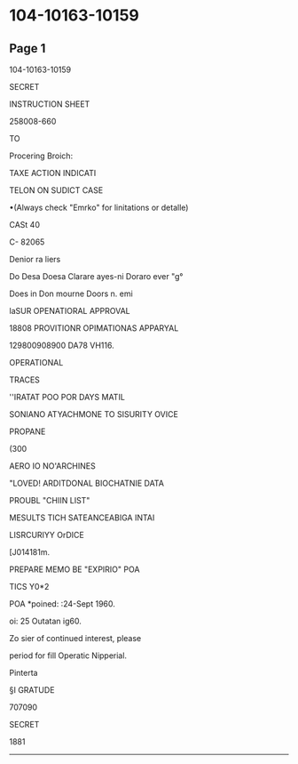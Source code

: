 # 104-10163-10159

## Page 1

104-10163-10159

SECRET

INSTRUCTION SHEET

258008-660

TO

Procering Broich:

TAXE ACTION INDICATI

TELON ON SUDICT CASE

•(Always check "Emrko" for linitations or detalle)

CASt 40

C- 82065

Denior ra liers

Do Desa Doesa Clarare ayes-ni Doraro ever "g°

Does in Don mourne Doors n. emi

laSUR OPENATIORAL APPROVAL

18808 PROVITIONR OPIMATIONAS APPARYAL

129800908900 DA78 VH116.

OPERATIONAL

TRACES

''IRATAT POO POR DAYS MATIL

SONIANO ATYACHMONE TO SISURITY OVICE

PROPANE

(300

AERO IO NO'ARCHINES

"LOVED! ARDITDONAL BIOCHATNIE DATA

PROUBL "CHIIN LIST"

MESULTS TICH SATEANCEABIGA INTAI

LISRCURIYY OrDICE

[J014181m.

PREPARE MEMO BE "EXPIRIO" POA

TICS Y0*2

POA *poined: :24-Sept 1960.

oi: 25 Outatan ig60.

Zo sier of continued interest, please

period for fill Operatic Nipperial.

Pinterta

§I GRATUDE

707090

SECRET

1881

---


